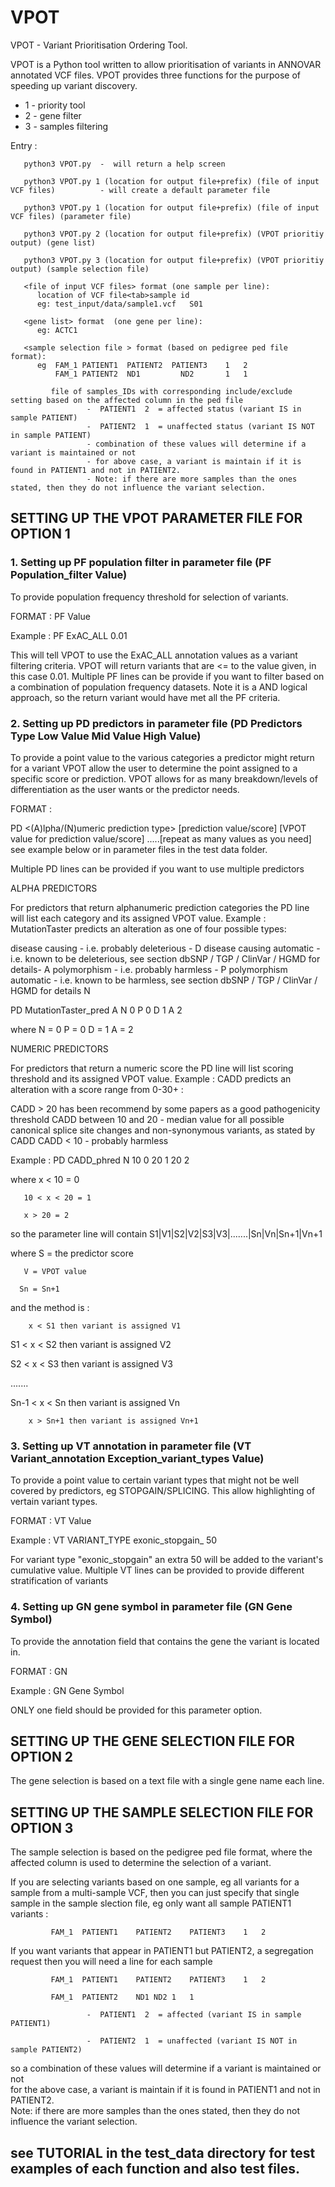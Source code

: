 # VPOT
VPOT - Variant Prioritisation Ordering Tool. 

VPOT is a Python tool written to allow prioritisation of variants in ANNOVAR annotated VCF files. VPOT provides three functions for the purpose of speeding up variant discovery.
* 1 - priority tool
* 2 - gene filter
* 3 - samples filtering
                                                                                                                                
 Entry :                                                                                                                               
 
       python3 VPOT.py  -  will return a help screen                                                                                 
       
       python3 VPOT.py 1 (location for output file+prefix) (file of input VCF files)          - will create a default parameter file
       
       python3 VPOT.py 1 (location for output file+prefix) (file of input VCF files) (parameter file)
       
       python3 VPOT.py 2 (location for output file+prefix) (VPOT prioritiy output) (gene list)
       
       python3 VPOT.py 3 (location for output file+prefix) (VPOT prioritiy output) (sample selection file)
                                                                                                                                                                                         
       <file of input VCF files> format (one sample per line):                                                                                                                    
          location of VCF file<tab>sample id                                                                                                                                      
          eg: test_input/data/sample1.vcf	S01                                                                                                                                    
                                                                                                                                                                                  
       <gene list> format  (one gene per line):                                                                                                                                   
          eg: ACTC1                                                                                                                                                               
                                                                                                                                                                                  
       <sample selection file > format (based on pedigree ped file format):                                                                                                       
          eg  FAM_1	PATIENT1  PATIENT2  PATIENT3	1	2
              FAM_1	PATIENT2  ND1	      ND2     	1	1
                                                                                                                           
             file of samples_IDs with corresponding include/exclude setting based on the affected column in the ped file                                                          
                     -  PATIENT1  2  = affected status (variant IS in sample PATIENT)                                                                                                                  
                     -  PATIENT2  1  = unaffected status (variant IS NOT in sample PATIENT)                                                                                                              
                     - combination of these values will determine if a variant is maintained or not                                                                               
                     - for above case, a variant is maintain if it is found in PATIENT1 and not in PATIENT2.                                                                             
                     - Note: if there are more samples than the ones stated, then they do not influence the variant selection.                                                
                                                                                                                                                                                  
## SETTING UP THE VPOT PARAMETER FILE FOR OPTION 1                                                                                                                                  

### 1. Setting up PF population filter in parameter file (PF	Population_filter	Value)

 To provide population frequency threshold for selection of variants.

 FORMAT :    PF	<population frequency annotation name in VCF>	Value

 Example :   PF	ExAC_ALL	0.01

 This will tell VPOT to use the ExAC_ALL annotation values as a variant filtering criteria. VPOT will return variants that are <= to the value given, in this case 0.01.
 Multiple PF lines can be provide if you want to filter based on a combination of population frequency datasets. Note it is a AND logical approach, so the return variant would have
 met all the PF criteria. 

### 2. Setting up PD predictors in parameter file (PD	Predictors	Type	Low	Value	Mid	Value	High	Value)

 To provide a point value to the various categories a predictor might return for a variant VPOT allow the user to determine the point assigned to a specific score or prediction.
 VPOT allows for as many breakdown/levels of differentiation as the user wants or the predictor needs.

 FORMAT :   
 
 PD	<predictor annotation name in VCF>	<(A)lpha/(N)umeric prediction type>	[prediction value/score]	[VPOT value for prediction value/score] .....[repeat as many values as you need] 
 see example below or in parameter files in the test data folder. 

 Multiple PD lines can be provided if you want to use multiple predictors 

 ALPHA PREDICTORS 

 For predictors that return alphanumeric prediction categories the PD line will list each category and its assigned VPOT value.
 Example :
 MutationTaster predicts an alteration as one of four possible types:

 disease causing - i.e. probably deleterious - D 
 disease causing automatic - i.e. known to be deleterious, see section dbSNP / TGP / ClinVar / HGMD for details- A
 polymorphism - i.e. probably harmless - P 
 polymorphism automatic - i.e. known to be harmless, see section dbSNP / TGP / ClinVar / HGMD for details N

 PD	MutationTaster_pred	A	N	0	P	0	D	1	A	2	
 
 where N = 0
       P = 0
       D = 1
       A = 2

 NUMERIC PREDICTORS 

 For predictors that return a numeric score the PD line will list scoring threshold and its assigned VPOT value.
 Example :
 CADD predicts an alteration with a score range from 0-30+ :

 CADD > 20 has been recommend by some papers as a good pathogenicity threshold
 CADD between 10 and 20 - median value for all possible canonical splice site changes and non-synonymous variants, as stated by CADD 
 CADD < 10 - probably harmless 

 Example :   PD	CADD_phred	N	10	0	20	1	20	2
 
 where x < 10 = 0
 
       10 < x < 20 = 1
       
       x > 20 = 2

 so the parameter line will contain
 S1|V1|S2|V2|S3|V3|.......|Sn|Vn|Sn+1|Vn+1
 
 where S = the predictor score
 
       V = VPOT value
       
      Sn = Sn+1
      
 and the method is :
 
        x < S1 then variant is assigned V1 
        
   S1 < x < S2 then variant is assigned V2 
   
   S2 < x < S3 then variant is assigned V3 
   
  ....... 
  
 Sn-1 < x < Sn then variant is assigned Vn 
 
        x > Sn+1 then variant is assigned Vn+1 

### 3. Setting up VT annotation in parameter file (VT	Variant_annotation	Exception_variant_types	Value)

 To provide a point value to certain variant types that might not be well covered by predictors, eg STOPGAIN/SPLICING. 
 This allow highlighting of vertain variant types.

 FORMAT :    VT	<annotation field name in VCF that holds the >	<the variant type>	Value

 Example :   VT	VARIANT_TYPE	exonic_stopgain_	50

 For variant type "exonic_stopgain" an extra 50 will be added to the variant's cumulative value.
 Multiple VT lines can be provided to provide different stratification of variants 


### 4. Setting up GN gene symbol in parameter file (GN	Gene Symbol)


 To provide the annotation field that contains the gene the variant is located in. 

 FORMAT :    GN	<annotation field name in VCF that holds the gene name> 

 Example :   GN	Gene Symbol

 ONLY one field should be provided for this parameter option.

## SETTING UP THE GENE SELECTION FILE FOR OPTION 2                                                                                                                                
                                            
 The gene selection is based on a text file with a single gene name each line.
                                                                         
## SETTING UP THE SAMPLE SELECTION FILE FOR OPTION 3                                                                                                                                
                                            
 The sample selection is based on the pedigree ped file format, where the affected column is used to determine the selection of a variant.                                        
                                            
 If you are selecting variants based on one sample, eg all variants for a sample from a multi-sample VCF, then you can just specify that single sample in the 
 sample slection file, eg only want all sample PATIENT1 variants :
 
             FAM_1	PATIENT1	PATIENT2	PATIENT3	1	2       
                                            
 If you want variants that appear in PATIENT1 but PATIENT2, a segregation request then you will need a line for each sample 
 
             FAM_1	PATIENT1	PATIENT2	PATIENT3	1	2
             
             FAM_1	PATIENT2	ND1	ND2	1	1
             
                     -  PATIENT1  2  = affected (variant IS in sample PATIENT1)
                     
                     -  PATIENT2  1  = unaffected (variant IS NOT in sample PATIENT2)
                     
 so a combination of these values will determine if a variant is maintained or not                                                                              
 for the above case, a variant is maintain if it is found in PATIENT1 and not in PATIENT2.                                                                             
 Note: if there are more samples than the ones stated, then they do not influence the variant selection.                                                                          

## see TUTORIAL in the test_data directory for test examples of each function and also test files.

